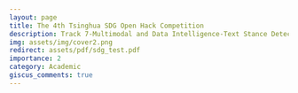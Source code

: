 ```yaml
---
layout: page
title: The 4th Tsinghua SDG Open Hack Competition
description: Track 7-Multimodal and Data Intelligence-Text Stance Detection
img: assets/img/cover2.png
redirect: assets/pdf/sdg_test.pdf
importance: 2
category: Academic
giscus_comments: true
---
```

